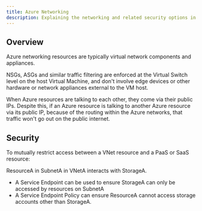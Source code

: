 ```yaml
---
title: Azure Networking
description: Explaining the networking and related security options in Azure, and how to use them.
---
```


## Overview

Azure networking resources are typically virtual network components and appliances.

NSGs, ASGs and similar traffic filtering are enforced at the Virtual Switch level on the host Virtual Machine, and don't involve edge devices or other hardware or network appliances external to the VM host.

When Azure resources are talking to each other, they come via their public IPs. Despite this, if an Azure resource is talking to another Azure resource via its public IP, because of the routing within the Azure networks, that traffic won't go out on the public internet.

## Security

To mutually restrict access between a VNet resource and a PaaS or SaaS resource:

ResourceA in SubnetA in VNetA interacts with StorageA.

* A Service Endpoint can be used to ensure StorageA can only be accessed by resources on SubnetA
* A Service Endpoint Policy can ensure ResourceA cannot access storage accounts other than StorageA.
